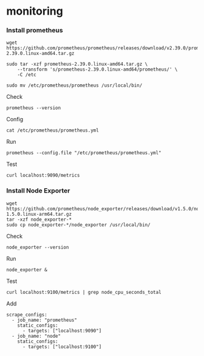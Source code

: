 # monitoring

### Install prometheus

```
wget https://github.com/prometheus/prometheus/releases/download/v2.39.0/prometheus-2.39.0.linux-amd64.tar.gz
```

```
sudo tar -xzf prometheus-2.39.0.linux-amd64.tar.gz \
    --transform 's/prometheus-2.39.0.linux-amd64/prometheus/' \
    -C /etc
```

```
sudo mv /etc/prometheus/prometheus /usr/local/bin/
```

Check
```
prometheus --version
```

Config
```
cat /etc/prometheus/prometheus.yml
```

Run
```
prometheus --config.file "/etc/prometheus/prometheus.yml"
```

Test
```
curl localhost:9090/metrics
```

### Install Node Exporter

```
wget https://github.com/prometheus/node_exporter/releases/download/v1.5.0/node_exporter-1.5.0.linux-arm64.tar.gz
tar -xzf node_exporter-*
sudo cp node_exporter-*/node_exporter /usr/local/bin/
```

Check
```
node_exporter --version
```

Run
```
node_exporter &
```

Test
```
curl localhost:9100/metrics | grep node_cpu_seconds_total
```

Add
```
scrape_configs:
  - job_name: "prometheus"
    static_configs:
      - targets: ["localhost:9090"]
  - job_name: "node"
    static_configs:
      - targets: ["localhost:9100"]
```